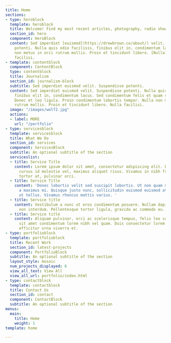 ```yaml
---
title: Home
sections:
- type: heroblock
  template: heroblock
  title: Welcome! Find my most recent articles, photography, radio shows here.
  section_id: hero
  component: HeroBlock
  content: Sed imperdiet [euismod](https://drewbrown.co/about/) velit. [Suspendisse](https://drewbrown.co/photography)
    potenti. Nulla quis odio facilisis, finibus elit in, condimentum lacus. Nulla
    non metus in orci rutrum mollis. Proin et tincidunt libero. [Nulla](https://google.com/)
    facilisi.
- template: contentblock
  component: ContentBlock
  type: contentblock
  title: Journalism
  section_id: journalism-block
  subtitle: Sed imperdiet euismod velit. Suspendisse potenti.
  content: Sed imperdiet euismod velit. Suspendisse potenti. Nulla quis odio facilisis,
    finibus elit in, condimentum lacus. Sed condimentum felis et quam sagittis consequat.
    Donec et leo ligula. Proin condimentum lobortis tempor. Nulla non metus in orci
    rutrum mollis. Proin et tincidunt libero. Nulla facilisi.
  image: "/images/wolf2.jpg"
  actions:
  - label: MORE
    url: "/portfolio"
- type: servicesblock
  template: servicesblock
  title: What We Do
  section_id: services
  component: ServicesBlock
  subtitle: An optional subtitle of the section
  serviceslist:
  - title: Service Title
    content: Lorem ipsum dolor sit amet, consectetur adipiscing elit. Donec nisl ligula,
      cursus id molestie vel, maximus aliquet risus. Vivamus in nibh fringilla, fringilla
      tortor at, pulvinar orci.
  - title: Service Title
    content: 'Donec lobortis velit sed suscipit lobortis. Ut non quam metus. Nullam
      a maximus mi. Quisque justo nunc, sollicitudin euismod euismod at, tincidunt
      ut tellus. Vivamus rhoncus mattis varius. '
  - title: Service title
    content: Vestibulum a nunc ut eros condimentum posuere. Nullam dapibus quis nunc
      non interdum. Pellentesque tortor ligula, gravida ac commodo eu.
  - title: Service title
    content: Aliquam pulvinar, orci ac scelerisque tempus, felis leo sagittis justo,
      sit amet condimentum lorem nibh vel quam. Duis consectetur lorem ipsum, non
      efficitur urna viverra et.
- type: portfolioblock
  template: portfolioblock
  title: Recent Work
  section_id: latest-projects
  component: PortfolioBlock
  subtitle: An optional subtitle of the section
  layout_style: mosaic
  num_projects_displayed: 6
  view_all_text: View All
  view_all_url: portfolio/index.html
- type: contactblock
  template: contactblock
  title: Contact Us
  section_id: contact
  component: ContactBlock
  subtitle: An optional subtitle of the section
menus:
  main:
    title: Home
    weight: 1
template: home

---
```


